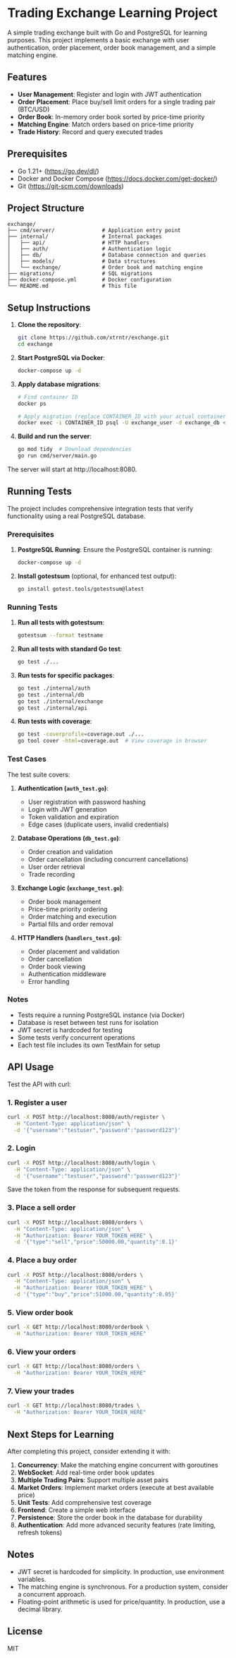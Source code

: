 # Trading Exchange Learning Project

A simple trading exchange built with Go and PostgreSQL for learning purposes. This project implements a basic exchange with user authentication, order placement, order book management, and a simple matching engine.

## Features

- **User Management**: Register and login with JWT authentication
- **Order Placement**: Place buy/sell limit orders for a single trading pair (BTC/USD)
- **Order Book**: In-memory order book sorted by price-time priority
- **Matching Engine**: Match orders based on price-time priority
- **Trade History**: Record and query executed trades

## Prerequisites

- Go 1.21+ (https://go.dev/dl/)
- Docker and Docker Compose (https://docs.docker.com/get-docker/)
- Git (https://git-scm.com/downloads)

## Project Structure

```
exchange/
├── cmd/server/               # Application entry point
├── internal/                 # Internal packages
│   ├── api/                  # HTTP handlers
│   ├── auth/                 # Authentication logic
│   ├── db/                   # Database connection and queries
│   ├── models/               # Data structures
│   └── exchange/             # Order book and matching engine
├── migrations/               # SQL migrations
├── docker-compose.yml        # Docker configuration
└── README.md                 # This file
```

## Setup Instructions

1. **Clone the repository**:
   ```bash
   git clone https://github.com/xtrntr/exchange.git
   cd exchange
   ```

2. **Start PostgreSQL via Docker**:
   ```bash
   docker-compose up -d
   ```

3. **Apply database migrations**:
   ```bash
   # Find container ID
   docker ps
   
   # Apply migration (replace CONTAINER_ID with your actual container ID)
   docker exec -i CONTAINER_ID psql -U exchange_user -d exchange_db < migrations/001_init.sql
   ```

4. **Build and run the server**:
   ```bash
   go mod tidy  # Download dependencies
   go run cmd/server/main.go
   ```

The server will start at http://localhost:8080.

## Running Tests

The project includes comprehensive integration tests that verify functionality using a real PostgreSQL database.

### Prerequisites

1. **PostgreSQL Running**: Ensure the PostgreSQL container is running:
   ```bash
   docker-compose up -d
   ```

2. **Install gotestsum** (optional, for enhanced test output):
   ```bash
   go install gotest.tools/gotestsum@latest
   ```

### Running Tests

1. **Run all tests with gotestsum**:
   ```bash
   gotestsum --format testname
   ```

2. **Run all tests with standard Go test**:
   ```bash
   go test ./...
   ```

3. **Run tests for specific packages**:
   ```bash
   go test ./internal/auth
   go test ./internal/db
   go test ./internal/exchange
   go test ./internal/api
   ```

4. **Run tests with coverage**:
   ```bash
   go test -coverprofile=coverage.out ./...
   go tool cover -html=coverage.out  # View coverage in browser
   ```

### Test Cases

The test suite covers:

1. **Authentication (`auth_test.go`)**:
   - User registration with password hashing
   - Login with JWT generation
   - Token validation and expiration
   - Edge cases (duplicate users, invalid credentials)

2. **Database Operations (`db_test.go`)**:
   - Order creation and validation
   - Order cancellation (including concurrent cancellations)
   - User order retrieval
   - Trade recording

3. **Exchange Logic (`exchange_test.go`)**:
   - Order book management
   - Price-time priority ordering
   - Order matching and execution
   - Partial fills and order removal

4. **HTTP Handlers (`handlers_test.go`)**:
   - Order placement and validation
   - Order cancellation
   - Order book viewing
   - Authentication middleware
   - Error handling

### Notes

- Tests require a running PostgreSQL instance (via Docker)
- Database is reset between test runs for isolation
- JWT secret is hardcoded for testing
- Some tests verify concurrent operations
- Each test file includes its own TestMain for setup

## API Usage

Test the API with curl:

### 1. Register a user

```bash
curl -X POST http://localhost:8080/auth/register \
  -H "Content-Type: application/json" \
  -d '{"username":"testuser","password":"password123"}'
```

### 2. Login

```bash
curl -X POST http://localhost:8080/auth/login \
  -H "Content-Type: application/json" \
  -d '{"username":"testuser","password":"password123"}'
```

Save the token from the response for subsequent requests.

### 3. Place a sell order

```bash
curl -X POST http://localhost:8080/orders \
  -H "Content-Type: application/json" \
  -H "Authorization: Bearer YOUR_TOKEN_HERE" \
  -d '{"type":"sell","price":50000.00,"quantity":0.1}'
```

### 4. Place a buy order

```bash
curl -X POST http://localhost:8080/orders \
  -H "Content-Type: application/json" \
  -H "Authorization: Bearer YOUR_TOKEN_HERE" \
  -d '{"type":"buy","price":51000.00,"quantity":0.05}'
```

### 5. View order book

```bash
curl -X GET http://localhost:8080/orderbook \
  -H "Authorization: Bearer YOUR_TOKEN_HERE"
```

### 6. View your orders

```bash
curl -X GET http://localhost:8080/orders \
  -H "Authorization: Bearer YOUR_TOKEN_HERE"
```

### 7. View your trades

```bash
curl -X GET http://localhost:8080/trades \
  -H "Authorization: Bearer YOUR_TOKEN_HERE"
```

## Next Steps for Learning

After completing this project, consider extending it with:

1. **Concurrency**: Make the matching engine concurrent with goroutines
2. **WebSocket**: Add real-time order book updates
3. **Multiple Trading Pairs**: Support multiple asset pairs
4. **Market Orders**: Implement market orders (execute at best available price)
5. **Unit Tests**: Add comprehensive test coverage
6. **Frontend**: Create a simple web interface
7. **Persistence**: Store the order book in the database for durability
8. **Authentication**: Add more advanced security features (rate limiting, refresh tokens)

## Notes

- JWT secret is hardcoded for simplicity. In production, use environment variables.
- The matching engine is synchronous. For a production system, consider a concurrent approach.
- Floating-point arithmetic is used for price/quantity. In production, use a decimal library.

## License

MIT 
